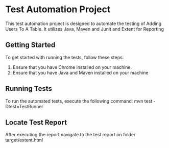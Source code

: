 # Test Automation Project 


This test automation project is designed to automate the testing of Adding Users To A Table. It utilizes Java, Maven and Junit and Extent for Reporting

## Getting Started
To get started with running the tests, follow these steps:

1. Ensure that you have Chrome installed on your machine.
2. Ensure that you have Java and Maven installed on your machine

## Running Tests
To run the automated tests, execute the following command:
mvn test -Dtest=TestRunner

## Locate Test Report
After executing the report navigate to the test report on folder target/extent.html
